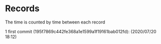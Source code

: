 # Records
The time is counted by time between each record

1 first commit (195f7869c442fe368a1e1599a1f19161bab012fd): (2020/07/20 18:12)
